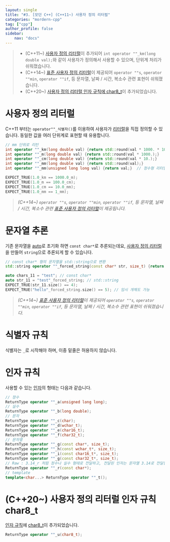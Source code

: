 ```yaml
---
layout: single
title: "#3. [모던 C++] (C++11~) 사용자 정의 리터럴"
categories: "mordern-cpp"
tag: ["cpp"]
author_profile: false
sidebar: 
    nav: "docs"
---
```


> * (C++11~) [사용자 정의 리터럴](https://tango1202.github.io/mordern-cpp/mordern-cpp-literals/#%EC%82%AC%EC%9A%A9%EC%9E%90-%EC%A0%95%EC%9D%98-%EB%A6%AC%ED%84%B0%EB%9F%B4)이 추가되어 `int operator ""_km(long double val);`와 같이 사용자가 정의해서 사용할 수 있으며, 단위계 처리가 쉬워졌습니다.
> * (C++14~) [표준 사용자 정의 리터럴](https://tango1202.github.io/mordern-cpp-stl/mordern-cpp-stl-standard-user-literal/)이 제공되어 `operator ""s`, `operator ""min`, `operator ""if`, 등 문자열, 날짜 / 시간, 복소수 관련 표현이 쉬워졌습니다.
> * (C++20~) [사용자 정의 리터럴 인자 규칙에 char8_t](https://tango1202.github.io/mordern-cpp/mordern-cpp-literals/#c20-%EC%82%AC%EC%9A%A9%EC%9E%90-%EC%A0%95%EC%9D%98-%EB%A6%AC%ED%84%B0%EB%9F%B4-%EC%9D%B8%EC%9E%90-%EA%B7%9C%EC%B9%99-char8_t)이 추가되었습니다.

# 사용자 정의 리터럴

C++11 부터는 `operator""_식별자()`를 이용하여 사용자가 [리터럴](https://tango1202.github.io/classic-cpp-guide/classic-cpp-guide-literals/)을 직접 정의할 수 있습니다. 동일한 값을 여러 단위계로 표현할 때 유용합니다.

```cpp
// mm 단위로 리턴
int operator ""_km(long double val) {return std::round(val * 1000. * 1000.);}
int operator ""_m(long double val) {return std::round(val * 1000.);}
int operator ""_cm(long double val) {return std::round(val * 10.);}
int operator ""_mm(long double val) {return std::round(val);}   
int operator ""_mm(unsigned long long val) {return val;}  // 정수형 리터럴도 오버로딩

EXPECT_TRUE(1.0_km == 1000.0_m);
EXPECT_TRUE(1.0_m == 100.0_cm);
EXPECT_TRUE(1.0_cm == 10.0_mm);
EXPECT_TRUE(1.0_mm == 1_mm);
```
> *(C++14~) `operator ""s`, `operator ""min`, `operator ""if`, 등 문자열, 날짜 / 시간, 복소수 관련 [표준 사용자 정의 리터럴](https://tango1202.github.io/mordern-cpp-stl/mordern-cpp-stl-standard-user-literal/)이 제공됩니다.*

# 문자열 추론

기존 문자열을 [auto](https://tango1202.github.io/mordern-cpp/mordern-cpp-auto-decltype/#auto)로 초기화 하면 `const char*`로 추론되는데요, [사용자 정의 리터럴](https://tango1202.github.io/mordern-cpp/mordern-cpp-literals/#%EC%82%AC%EC%9A%A9%EC%9E%90-%EC%A0%95%EC%9D%98-%EB%A6%AC%ED%84%B0%EB%9F%B4)을 만들어 `string`으로 추론되게 할 수 있습니다.

```cpp
// const char* 형의 문자열을 std::string으로 변환
std::string operator ""_forced_string(const char* str, size_t) {return std::string(str);}

auto chars_11 = "test"; // const char*
auto str_11 = "test"_forced_string; // std::string
EXPECT_TRUE(str_11.size() == 4);
EXPECT_TRUE("hello"_forced_string.size() == 5); // 임시 개체도 가능
```
> *(C++14~) [표준 사용자 정의 리터럴](https://tango1202.github.io/mordern-cpp-stl/mordern-cpp-stl-standard-user-literal/)이 제공되어 `operator ""s`, `operator ""min`, `operator ""if`, 등 문자열, 날짜 / 시간, 복소수 관련 표현이 쉬워졌습니다.*

# 식별자 규칙

식별자는 `_`로 시작해야 하며, 이중 밑줄은 허용하지 않습니다.

# 인자 규칙

사용할 수 있는 [인자](https://tango1202.github.io/classic-cpp-guide/classic-cpp-guide-function/#%EC%9D%B8%EC%9E%90%EB%A7%A4%EA%B0%9C%EB%B3%80%EC%88%98-parameter)의 형태는 다음과 같습니다.

```cpp
// 정수
ReturnType operator ""_a(unsigned long long); 
// 실수
ReturnType operator ""_b(long double);              
// 문자
ReturnType operator ""_c(char);                    
ReturnType operator ""_d(wchar_t);                  
ReturnType operator ""_e(char16_t);                 
ReturnType operator ""_f(char32_t);                 
// 문자열
ReturnType operator ""_g(const char*, size_t);      
ReturnType operator ""_h(const wchar_t*, size_t);   
ReturnType operator ""_i(const char16_t*, size_t); 
ReturnType operator ""_g(const char32_t*, size_t); 
// Raw : 3.14_r 처럼 정수나 실수 형태로 전달하고, 전달된 인자는 문자열 3.14로 전달됨
ReturnType operator ""_r(const char*);              
// template
template<char...> ReturnType operator ""_t();       
```

# (C++20~) 사용자 정의 리터럴 인자 규칙 char8_t

[인자 규칙](https://tango1202.github.io/mordern-cpp/mordern-cpp-literals/#%EC%9D%B8%EC%9E%90-%EA%B7%9C%EC%B9%99)에 [char8_t](https://tango1202.github.io/mordern-cpp/mordern-cpp-type/#c20-char8_t)이 추가되었습니다.

```cpp
ReturnType operator ""_u(char8_t); 
```